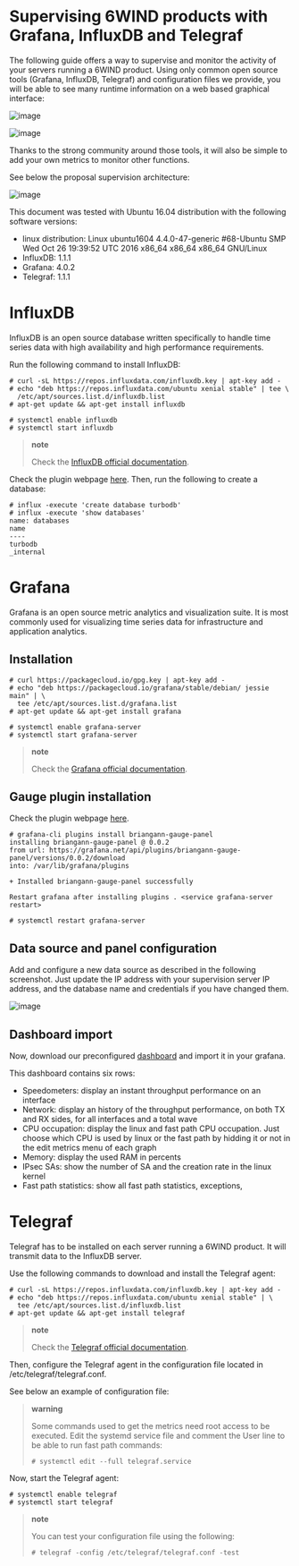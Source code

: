 # Supervising 6WIND products with Grafana, InfluxDB and Telegraf

The following guide offers a way to supervise and monitor the activity
of your servers running a 6WIND product. Using only common open source
tools (Grafana, InfluxDB, Telegraf) and configuration files we provide,
you will be able to see many runtime information on a web based
graphical interface:

![image](sample.png)

![image](sample2.png)

Thanks to the strong community around those tools, it will also be
simple to add your own metrics to monitor other functions.

See below the proposal supervision architecture:

![image](monitoring_arch.png)

This document was tested with Ubuntu 16.04 distribution with the
following software versions:

-   linux distribution: Linux ubuntu1604 4.4.0-47-generic \#68-Ubuntu
    SMP Wed Oct 26 19:39:52 UTC 2016 x86\_64 x86\_64 x86\_64 GNU/Linux
-   InfluxDB: 1.1.1
-   Grafana: 4.0.2
-   Telegraf: 1.1.1

InfluxDB
========

InfluxDB is an open source database written specifically to handle time
series data with high availability and high performance requirements.

Run the following command to install InfluxDB:

``` {.sourceCode .console}
# curl -sL https://repos.influxdata.com/influxdb.key | apt-key add -
# echo "deb https://repos.influxdata.com/ubuntu xenial stable" | tee \
  /etc/apt/sources.list.d/influxdb.list
# apt-get update && apt-get install influxdb

# systemctl enable influxdb
# systemctl start influxdb
```

> **note**
>
> Check the [InfluxDB official
> documentation](https://docs.influxdata.com/influxdb/v1.1/introduction/installation/).

Check the plugin webpage
[here](https://grafana.net/plugins/briangann-gauge-panel). Then, run the
following to create a database:

``` {.sourceCode .console}
# influx -execute 'create database turbodb'
# influx -execute 'show databases'
name: databases
name
----
turbodb
_internal
```

Grafana
=======

Grafana is an open source metric analytics and visualization suite. It
is most commonly used for visualizing time series data for
infrastructure and application analytics.

Installation
------------

``` {.sourceCode .console}
# curl https://packagecloud.io/gpg.key | apt-key add -
# echo "deb https://packagecloud.io/grafana/stable/debian/ jessie main" | \
  tee /etc/apt/sources.list.d/grafana.list
# apt-get update && apt-get install grafana

# systemctl enable grafana-server
# systemctl start grafana-server
```

> **note**
>
> Check the [Grafana official
> documentation](http://docs.grafana.org/installation/debian/).

Gauge plugin installation
-------------------------

Check the plugin webpage
[here](https://grafana.net/plugins/briangann-gauge-panel).

``` {.sourceCode .console}
# grafana-cli plugins install briangann-gauge-panel
installing briangann-gauge-panel @ 0.0.2
from url: https://grafana.net/api/plugins/briangann-gauge-panel/versions/0.0.2/download
into: /var/lib/grafana/plugins

+ Installed briangann-gauge-panel successfully

Restart grafana after installing plugins . <service grafana-server restart>

# systemctl restart grafana-server
```

Data source and panel configuration
-----------------------------------

Add and configure a new data source as described in the following
screenshot. Just update the IP address with your supervision server IP
address, and the database name and credentials if you have changed them.

![image](grafana_data_src.png)

Dashboard import
----------------

Now, download our preconfigured [dashboard](6WIND_dashboard.json) and import it
in your grafana.

This dashboard contains six rows:

-   Speedometers: display an instant throughput performance on an interface
-   Network: display an history of the throughput performance, on both TX and
    RX sides, for all interfaces and a total wave
-   CPU occupation: display the linux and fast path CPU occupation. Just
    choose which CPU is used by linux or the fast path by hidding it or not in
    the edit metrics menu of each graph
-   Memory: display the used RAM in percents
-   IPsec SAs: show the number of SA and the creation rate in the linux kernel
-   Fast path statistics: show all fast path statistics, exceptions,

Telegraf
========

Telegraf has to be installed on each server running a 6WIND product. It
will transmit data to the InfluxDB server.

Use the following commands to download and install the Telegraf agent:

``` {.sourceCode .console}
# curl -sL https://repos.influxdata.com/influxdb.key | apt-key add -
# echo "deb https://repos.influxdata.com/ubuntu xenial stable" | \
  tee /etc/apt/sources.list.d/influxdb.list
# apt-get update && apt-get install telegraf
```

> **note**
>
> Check the [Telegraf official
> documentation](https://docs.influxdata.com/telegraf/v1.1/introduction/installation/).

Then, configure the Telegraf agent in the configuration file located in
/etc/telegraf/telegraf.conf.

See below an example of configuration file:

> **warning**
>
> Some commands used to get the metrics need root access to be executed.
> Edit the systemd service file and comment the User line to be able to
> run fast path commands:
>
> ``` {.sourceCode .console}
> # systemctl edit --full telegraf.service
> ```

Now, start the Telegraf agent:

``` {.sourceCode .console}
# systemctl enable telegraf
# systemctl start telegraf
```

> **note**
>
> You can test your configuration file using the following:
>
> ``` {.sourceCode .console}
> # telegraf -config /etc/telegraf/telegraf.conf -test
> ```
